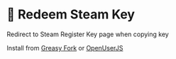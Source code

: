 # 🔑 Redeem Steam Key

Redirect to Steam Register Key page when copying key

Install from [Greasy Fork](https://greasyfork.org/en/scripts/33711-redeem-steam-key) or 
[OpenUserJS](https://openuserjs.org/scripts/SavageCore/Redeem_Steam_Key)
